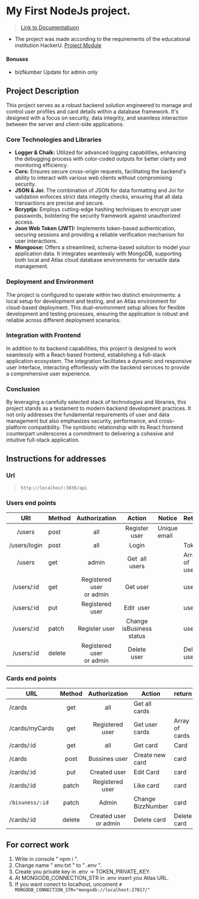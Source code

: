 # My First NodeJs project.

> [Link to Documentatiuon](https://www.linkedin.com/mynetwork/)

* The project was made according to the requirements of the educational institution HackerU.
  [Project Module](./public/pdf/ProjectModule.pdf)

#### Bonuses

* bizNumber Update for admin only


## Project Description

This project serves as a robust backend solution engineered to manage and control user profiles and card details within a database framework. It's designed with a focus on security, data integrity, and seamless interaction between the server and client-side applications.

### Core Technologies and Libraries

* **Logger & Chalk:** Utilized for advanced logging capabilities, enhancing the debugging process with color-coded outputs for better clarity and monitoring efficiency.
* **Cors:** Ensures secure cross-origin requests, facilitating the backend's ability to interact with various web clients without compromising security.
* **JSON & Joi:** The combination of JSON for data formatting and Joi for validation enforces strict data integrity checks, ensuring that all data transactions are precise and secure.
* **Bcryptjs:** Employs cutting-edge hashing techniques to encrypt user passwords, bolstering the security framework against unauthorized access.
* **Json Web Token (JWT):** Implements token-based authentication, securing sessions and providing a reliable verification mechanism for user interactions.
* **Mongoose:** Offers a streamlined, schema-based solution to model your application data. It integrates seamlessly with MongoDB, supporting both local and Atlas cloud database environments for versatile data management.

### Deployment and Environment

The project is configured to operate within two distinct environments: a local setup for development and testing, and an Atlas environment for cloud-based deployment. This dual-environment setup allows for flexible development and testing processes, ensuring the application is robust and reliable across different deployment scenarios.

### Integration with Frontend

In addition to its backend capabilities, this project is designed to work seamlessly with a React-based frontend, establishing a full-stack application ecosystem. The integration facilitates a dynamic and responsive user interface, interacting effortlessly with the backend services to provide a comprehensive user experience.

### Conclusion

By leveraging a carefully selected stack of technologies and libraries, this project stands as a testament to modern backend development practices. It not only addresses the fundamental requirements of user and data management but also emphasizes security, performance, and cross-platform compatibility. The symbiotic relationship with its React frontend counterpart underscores a commitment to delivering a cohesive and intuitive full-stack application.

## Instructions for addresses

### Url

> `http://localhost:3030/api`

### Users end points


|     URl     | Method |         Authorization         |            Action            | Notice       | Return         |
| :----------: | ------ | :---------------------------: | :---------------------------: | ------------ | -------------- |
|    /users    | post   |              all              |         Register user         | Unique email |                |
| /users/login | post   |              all              |             Login             |              | Token          |
|    /users    | get    |             admin             |        Get  all users        |              | Array of users |
|  /users/:id  | get    | Registered user<br />or admin |           Get user           |              | user           |
|  /users/:id  | put    |        Registered user        |          Edit  user          |              | user           |
|  /users/:id  | patch  |         Register user         | Change<br />isBusiness status |              | user           |
|  /users/:id  | delete | Registered user<br />or admin |          Delete user          |              | Delete user    |

### Cards end points


| URL             | Method |     Authorization     | Action            | return         |
| --------------- | :----: | :-------------------: | ----------------- | -------------- |
| /cards          |  get  |          all          | Get all cards     |                |
| /cards/myCards  |  get  |    Registered user    | Get user cards    | Array of cards |
| /cards/:id      |  get  |          all          | Get card          | Card           |
| /cards          |  post  |     Bussines user     | Create new card   | card           |
| /cards/:id      |  put  |     Created user     | Edit Card         | card           |
| /cards/:id      | patch |    Registered user    | Like card         | card           |
| `/bisuness/:id` | patch |         Admin         | Change BizzNumber | card           |
| /cards/:id      | delete | Created user or admin | Delete card       | Delete card    |

## For correct work

1. Write in console " npm i ".
2. Change name " env.txt " to " .env ".
3. Create you private key in .env -> TOKEN_PRIVATE_KEY.
4. At MONGODB_CONNECTION_STR in .env insert you Atlas URL.
5. If you want conect to localhost, uncoment  `# MONGODB_CONNECTION_STR="mongodb://localhost:27017/"`
